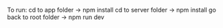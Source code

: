 To run:
cd to app folder -> npm install
cd to server folder -> npm install
go back to root folder -> npm run dev
